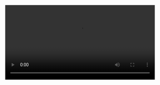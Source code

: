 <video src="https://i.pinimg.com/originals/af/80/39/af8039261a387be71514bb4c2e5e54b5.gif" width="480px"/>

